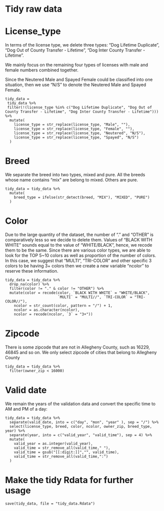 Tidy raw data
================

License\_type
=============

In terms of the license type, we delete three types: “Dog Lifetime
Duplicate”, “Dog Out of County Transfer - Lifetime”, “Dog Inter County
Transfer - Lifetime”.

We mainly focus on the remaining four types of licenses with male and
female numbers combined together.

Since the Neutered Male and Spayed Female could be classified into one
situation, then we use “N/S” to denote the Neutered Male and Spayed
Female.

    tidy_data = 
     tidy_data %>% 
     filter(!(license_type %in% c("Dog Lifetime Duplicate", "Dog Out of County Transfer - Lifetime", "Dog Inter County Transfer - Lifetime"))) %>% 
      mutate(
        license_type = str_replace(license_type, "Male", ""),
        license_type = str_replace(license_type, "Female", ""),
        license_type = str_replace(license_type, "Neutered", "N/S"),
        license_type = str_replace(license_type, "Spayed", "N/S")
      )

Breed
=====

We separate the breed into two types, mixed and pure. All the breeds
whose name contains “mix” are belong to mixed. Others are pure.

    tidy_data = tidy_data %>% 
      mutate(
        breed_type = ifelse(str_detect(breed, "MIX"), "MIXED", "PURE")
      )

Color
=====

Due to the large quantity of the dataset, the number of “.” and “OTHER”
is comparatively less so we decide to delete them. Values of “BLACK WITH
WHITE” sounds equal to the value of “WHITE/BLACK”, hence, we recode them
to be the same. Since there are various color types, we are able to look
for the TOP 5\~10 colors as well as proportion of the number of colors.
In this case, we suggest that “MULTI”, “TRI-COLOR” and other specific 3
colors to be having 3+ colors then we create a new variable “ncolor” to
reserve these information.

    tidy_data = tidy_data %>% 
      drop_na(color) %>% 
      filter(color != "." & color != "OTHER") %>% 
      mutate(color = recode(color, `BLACK WITH WHITE` = "WHITE/BLACK", 
                            `MULTI` = "MULTI//", `TRI-COLOR` = "TRI-COLOR//"),
        ncolor = str_count(color, pattern = "/") + 1,
        ncolor = as.character(ncolor),
        ncolor = recode(ncolor, `3` = "3+"))

Zipcode
=======

There is some zipcode that are not in Allegheny County, such as 16229,
46845 and so on. We only select zipcode of cities that belong to
Allegheny County

    tidy_data = tidy_data %>% 
      filter(owner_zip < 16000)

Valid date
==========

We remain the years of the validation data and convert the specific time
to AM and PM of a day:

    tidy_data = tidy_data %>% 
      separate(valid_date, into = c("day", "mon", "year" ), sep = "/") %>%
      select(license_type, breed, color, ncolor, owner_zip, breed_type, year) %>%
      separate(year, into = c("valid_year", "valid_time"), sep = 4) %>%
      mutate(
        valid_year = as.integer(valid_year),
        valid_time = str_remove_all(valid_time," "),
        valid_time = gsub("[[:digit:]]","", valid_time),
        valid_time = str_remove_all(valid_time,":")
      ) 

Make the tidy Rdata for further usage
=====================================

    save(tidy_data, file = "tidy_data.Rdata")
